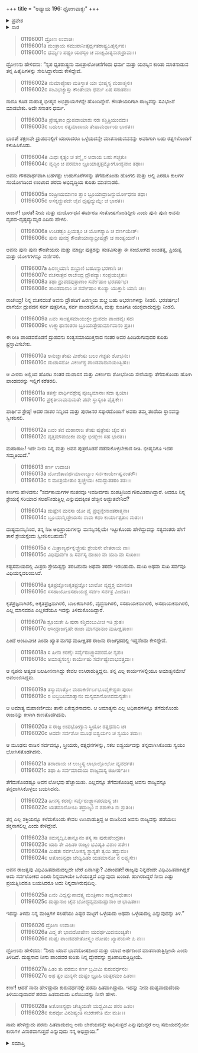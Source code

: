 +++
title = "ಅಧ್ಯಾಯ 196: ದ್ರೋಣವಾಕ್ಯಃ"
+++

<details><summary>ಪ್ರವೇಶ</summary>


।।   ಓಂ ಓಂ ನಮೋ ನಾರಾಯಣಾಯ।।   ಶ್ರೀ ವೇದವ್ಯಾಸಾಯ ನಮಃ ।।

ಶ್ರೀ ಕೃಷ್ಣದ್ವೈಪಾಯನ ವೇದವ್ಯಾಸ ವಿರಚಿತ  

**ಶ್ರೀ ಮಹಾಭಾರತ**

**ಆದಿ ಪರ್ವ**

**ವಿದುರಾಗಮನ ಪರ್ವ**

**ಅಧ್ಯಾಯ 196**

</details>


<details><summary>ಸಾರ</summary>

ಪಾಂಡವರನ್ನು ಕರೆತರಿಸಿಕೊಂಡು ಅವರು ತಮ್ಮ ತಂದೆಯ ಸ್ಥಾನವನ್ನು ಸ್ವೀಕರಿಸುವಂತೆ ಮಾಡಬೇಕೆಂದು ದ್ರೋಣನು ಹೇಳುವುದು (1-12). ಕರ್ಣನು ಭೀಷ್ಮ ಮತ್ತು ದ್ರೋಣರ ಸಲಹೆಯನ್ನು ಟೀಕಿಸಿ ನಿಂದಿಸುವುದು (13-25). ಕರ್ಣನ ಟೀಕೆಗೆ ದ್ರೋಣನ ಪ್ರತಿಕ್ರಿಯೆ (26-28).

</details>


> 01196001 ದ್ರೋಣ ಉವಾಚ।  
01196001a ಮಂತ್ರಾಯ ಸಮುಪಾನೀತೈರ್ಧೃತರಾಷ್ಟ್ರಹಿತೈರ್ನೃಪ।   
01196001c ಧರ್ಮ್ಯಂ ಪಥ್ಯಂ ಯಶಸ್ಯಂ ಚ ವಾಚ್ಯಮಿತ್ಯನುಶುಶ್ರುಮಃ।।

ದ್ರೋಣನು ಹೇಳಿದನು: “ನೃಪ ಧೃತರಾಷ್ಟ್ರನು ಮಂತ್ರಾಲೋಚನೆಗೆಂದು ಧರ್ಮ ಮತ್ತು ಯಶಸ್ಸಿನ ಕುರಿತು ಮಾತನಾಡುವ ತನ್ನ ಹಿತೈಷಿಗಳನ್ನು ಸೇರಿಸಿದ್ದಾನೆಂದು ಕೇಳಿದ್ದೇವೆ.

> 01196002a ಮಮಾಪ್ಯೇಷಾ ಮತಿಸ್ತಾತ ಯಾ ಭೀಷ್ಮಸ್ಯ ಮಹಾತ್ಮನಃ।  
01196002c ಸಂವಿಭಜ್ಯಾಸ್ತು ಕೌಂತೇಯಾ ಧರ್ಮ ಏಷ ಸನಾತನಃ।।

ನಾನೂ ಕೂಡ ಮಹಾತ್ಮ ಭೀಷ್ಮನ ಅಭಿಪ್ರಾಯಗಳನ್ನೇ ಹೊಂದಿದ್ದೇನೆ. ಕೌಂತೇಯರಿಗಾಗಿ ರಾಜ್ಯವನ್ನು ಸವಿಭಜನೆ ಮಾಡಬೇಕು. ಅದೇ ಸನಾತನ ಧರ್ಮ.

> 01196003a ಪ್ರೇಷ್ಯತಾಂ ದ್ರುಪದಾಯಾಶು ನರಃ ಕಶ್ಚಿತ್ಪ್ರಿಯಂವದಃ।  
01196003c ಬಹುಲಂ ರತ್ನಮಾದಾಯ ತೇಷಾಮರ್ಥಾಯ ಭಾರತ।।

ಭಾರತ! ತಕ್ಷಣವೇ ದ್ರುಪದನಲ್ಲಿಗೆ ಯಾರಾದರೂ ಒಳ್ಳೆಯದನ್ನೇ ಮಾತನಾಡುವವನನ್ನು ಅವರಿಗಾಗಿ ಬಹು ರತ್ನಗಳೊಂದಿಗೆ ಕಳುಹಿಸಿಕೊಡು.

> 01196004a ಮಿಥಃ ಕೃತ್ಯಂ ಚ ತಸ್ಮೈ ಸ ಆದಾಯ ಬಹು ಗಚ್ಛತು।  
01196004c ವೃದ್ಧಿಂ ಚ ಪರಮಾಂ ಬ್ರೂಯಾತ್ತತ್ಸಮ್ಯೋಗೋದ್ಭವಾಂ ತಥಾ।।

ಅವನು ಗೌರವಾರ್ಥವಾಗಿ ಬಹಳಷ್ಟು ಉಡುಗೊರೆಗಳನ್ನು ತೆಗೆದುಕೊಂಡು ಹೋಗಲಿ ಮತ್ತು ಅಲ್ಲಿ ಎರಡೂ ಕುಲಗಳ ಸಂಯೋಗದಿಂದ ಉಂಟಾದ ಪರಮ ಅಭಿವೃದ್ಧಿಯ ಕುರಿತು ಮಾತನಾಡಲಿ.

> 01196005a ಸಂಪ್ರೀಯಮಾಣಂ ತ್ವಾಂ ಬ್ರೂಯಾದ್ರಾಜನ್ದುರ್ಯೋಧನಂ ತಥಾ।  
01196005c ಅಸಕೃದ್ದ್ರುಪದೇ ಚೈವ ಧೃಷ್ಟದ್ಯುಮ್ನೇ ಚ ಭಾರತ।।

ರಾಜನ್! ಭಾರತ! ನೀನು ಮತ್ತು ದುರ್ಯೋಧನ ಈರ್ವರೂ ಸಂತೋಷಗೊಂಡಿದ್ದೀರಿ ಎಂದು ಪುನಃ ಪುನಃ ಅವನು ದೃಪದ-ದೃಷ್ಟದ್ಯುಮ್ನರ ಎದಿರು ಹೇಳಲಿ.

> 01196006a ಉಚಿತತ್ವಂ ಪ್ರಿಯತ್ವಂ ಚ ಯೋಗಸ್ಯಾಪಿ ಚ ವರ್ಣಯೇತ್।  
01196006c ಪುನಃ ಪುನಶ್ಚ ಕೌಂತೇಯಾನ್ಮಾದ್ರೀಪುತ್ರೌ ಚ ಸಾಂತ್ವಯನ್।।

ಅವನು ಪುನಃ ಪುನಃ ಕೌಂತೇಯರು ಮತ್ತು ಮಾದ್ರೀ ಪುತ್ರರನ್ನು ಸಂತವಿಸುತ್ತಾ ಈ ಸಂಯೋಗದ ಉಚಿತತ್ವ, ಪ್ರಿಯತ್ವ ಮತ್ತು ಯೋಗಗಳನ್ನೂ ವರ್ಣಿಸಲಿ.

> 01196007a ಹಿರಣ್ಮಯಾನಿ ಶುಭ್ರಾಣಿ ಬಹೂನ್ಯಾಭರಣಾನಿ ಚ।  
01196007c ವಚನಾತ್ತವ ರಾಜೇಂದ್ರ ದ್ರೌಪದ್ಯಾಃ ಸಂಪ್ರಯಚ್ಛತು।  
01196008a ತಥಾ ದ್ರುಪದಪುತ್ರಾಣಾಂ ಸರ್ವೇಷಾಂ ಭರತರ್ಷಭ।   
01196008c ಪಾಂಡವಾನಾಂ ಚ ಸರ್ವೇಷಾಂ ಕುಂತ್ಯಾ ಯುಕ್ತಾನಿ ಯಾನಿ ಚ।।

ರಾಜೇಂದ್ರ! ನಿನ್ನ ವಚನದಂತೆ ಅವನು ದ್ರೌಪದಿಗೆ ಹಿರಣ್ಮಯ ಶುಭ್ರ ಬಹು ಆಭರಣಗಳನ್ನು ನೀಡಲಿ. ಭರತರ್ಷಭ! ಹಾಗೆಯೇ ದ್ರುಪದನ ಸರ್ವ ಪುತ್ರರಿಗೂ, ಸರ್ವ ಪಾಂಡವರಿಗೂ, ಮತ್ತು ಕುಂತಿಗೂ ಯುಕ್ತವಾದುದ್ದನ್ನು ನೀಡಲಿ.

> 01196009a ಏವಂ ಸಾಂತ್ವಸಮಾಯುಕ್ತಂ ದ್ರುಪದಂ ಪಾಂಡವೈಃ ಸಹ।  
01196009c ಉಕ್ತ್ವಾಥಾನಂತರಂ ಬ್ರೂಯಾತ್ತೇಷಾಮಾಗಮನಂ ಪ್ರತಿ।।

ಈ ರೀತಿ ಪಾಂಡವರೊಡನೆ ದ್ರುಪದನು ಸಂತ್ವಸಮಾಯುಕ್ತನಾದ ನಂತರ ಅವರ ಹಿಂದಿರುಗುವುದರ ಕುರಿತು ಪ್ರಸ್ತಾವಿಸಬೇಕು.

> 01196010a ಅನುಜ್ಞಾತೇಷು ವೀರೇಷು ಬಲಂ ಗಚ್ಛತು ಶೋಭನಂ।  
01196010c ದುಃಶಾಸನೋ ವಿಕರ್ಣಶ್ಚ ಪಾಂಡವಾನಾನಯಂತ್ವಿಹ।।

ಆ ವೀರರು ಅಲ್ಲಿಂದ ಹೊರಟ ನಂತರ ದುಃಶಾಸನ ಮತ್ತು ವಿಕರ್ಣರು ಶೋಭನೀಯ ಸೇನೆಯನ್ನು ತೆಗೆದುಕೊಂಡು ಹೋಗಿ ಪಾಂಡವರನ್ನು ಇಲ್ಲಿಗೆ ಕರೆತರಲಿ.

> 01196011a ತತಸ್ತೇ ಪಾರ್ಥಿವಶ್ರೇಷ್ಠ ಪೂಜ್ಯಮಾನಾಃ ಸದಾ ತ್ವಯಾ।  
01196011c ಪ್ರಕೃತೀನಾಮನುಮತೇ ಪದೇ ಸ್ಥಾಸ್ಯಂತಿ ಪೈತೃಕೇ।।

ಪಾರ್ಥಿವ ಶ್ರೇಷ್ಠ! ಅದರ ನಂತರ ನಿನ್ನಿಂದ ಮತ್ತು ಪುರಜನರ ಸತ್ಕಾರದೊಂದಿಗೆ ಅವರು ತಮ್ಮ ತಂದೆಯ ಸ್ಥಾನವನ್ನು ಸ್ವೀಕರಿಸಲಿ.

> 01196012a ಏವಂ ತವ ಮಹಾರಾಜ ತೇಷು ಪುತ್ರೇಷು ಚೈವ ಹ।  
01196012c ವೃತ್ತಮೌಪಯಿಕಂ ಮನ್ಯೇ ಭೀಷ್ಮೇಣ ಸಹ ಭಾರತ।।

ಮಹಾರಾಜ! ಇದೇ ನೀನು ನಿನ್ನ ಮತ್ತು ಅವನ ಪುತ್ರರೊಡನೆ ನಡೆದುಕೊಳ್ಳಬೇಕಾದ ರೀತಿ. ಭೀಷ್ಮನಿಗೂ ಇದರ ಸಮ್ಮತಿಯಿದೆ.”

> 01196013 ಕರ್ಣ ಉವಾಚ।  
01196013a ಯೋಜಿತಾವರ್ಥಮಾನಾಭ್ಯಾಂ ಸರ್ವಕಾರ್ಯೇಷ್ವನಂತರೌ।  
01196013c ನ ಮಂತ್ರಯೇತಾಂ ತ್ವಚ್ಛ್ರೇಯಃ ಕಿಮದ್ಭುತತರಂ ತತಃ।।

ಕರ್ಣನು ಹೇಳಿದನು: “ಸರ್ವಕಾರ್ಯಗಳ ನಂತರವೂ ಇವರೀರ್ವರು ಸಂಪತ್ತಿನಿಂದ ಗೌರವಿತರಾಗಿದ್ದಾರೆ. ಆದರೂ ನಿನ್ನ ಶ್ರೇಯಕ್ಕೆ ಸರಿಯಾದ ಸಲಹೆನೀಡುತ್ತಿಲ್ಲ ಎನ್ನುವುದಕ್ಕಿಂತ ಹೆಚ್ಚಿನ ಅದ್ಭುತವೇನಿದೆ?

> 01196014a ದುಷ್ಟೇನ ಮನಸಾ ಯೋ ವೈ ಪ್ರಚ್ಛನ್ನೇನಾಂತರಾತ್ಮನಾ।  
01196014c ಬ್ರೂಯಾನ್ನಿಃಶ್ರೇಯಸಂ ನಾಮ ಕಥಂ ಕುರ್ಯಾತ್ಸತಾಂ ಮತಂ।।

ದುಷ್ಟಮನಸ್ಸಿನಿಂದ, ತನ್ನ ನಿಜ ಅಭಿಪ್ರಾಯಗಳನ್ನು ಮನಸ್ಸಿನಲ್ಲಿಯೇ ಇಟ್ಟುಕೊಂಡು ಹೇಳಿದ್ದುದನ್ನು ಸತ್ಯವಂತರು ಹೇಗೆ ತಾನೆ ಶ್ರೇಯಸ್ಸೆಂದು ಸ್ವೀಕರಿಸಬಹುದು?

> 01196015a ನ ಮಿತ್ರಾಣ್ಯರ್ಥಕೃಚ್ಛ್ರೇಷು ಶ್ರೇಯಸೇ ವೇತರಾಯ ವಾ।  
01196015c ವಿಧಿಪೂರ್ವಂ ಹಿ ಸರ್ವಸ್ಯ ದುಃಖಂ ವಾ ಯದಿ ವಾ ಸುಖಂ।।

ಕಷ್ಟಸಮಯದಲ್ಲಿ ಮಿತ್ರರು ಶ್ರೇಯಸ್ಸನ್ನು ತರಬಹುದು ಅಥವಾ ತರದೇ ಇರಬಹುದು. ದುಃಖ ಅಥವಾ ಸುಖ ಸರ್ವವೂ ವಿಧಿಯನ್ನವಲಂಬಿಸಿದೆ.

> 01196016a ಕೃತಪ್ರಜ್ಞೋಽಕೃತಪ್ರಜ್ಞೋ ಬಾಲೋ ವೃದ್ಧಶ್ಚ ಮಾನವಃ।  
01196016c ಸಸಹಾಯೋಽಸಹಾಯಶ್ಚ ಸರ್ವಂ ಸರ್ವತ್ರ ವಿಂದತಿ।।

ಕೃತಪ್ರಜ್ಞನಾಗಿರಲಿ, ಅಕೃತಪ್ರಜ್ಞನಾಗಿರಲಿ, ಬಾಲಕನಾಗಿರಲಿ, ವೃದ್ಧನಾಗಿರಲಿ, ಸಸಹಾಯಕನಾಗಿರಲಿ, ಅಸಹಾಯಕನಾಗಿರಲಿ, ಎಲ್ಲ ಮಾನವರೂ ಎಲ್ಲಕಡೆಯೂ ಇದನ್ನು ತಿಳಿದುಕೊಂಡಿದ್ದಾರೆ.

> 01196017a ಶ್ರೂಯತೇ ಹಿ ಪುರಾ ಕಶ್ಚಿದಂಬುವೀಚ ಇತಿ ಶ್ರುತಃ।  
01196017c ಆಸೀದ್ರಾಜಗೃಹೇ ರಾಜಾ ಮಾಗಧಾನಾಂ ಮಹೀಕ್ಷಿತಾಂ।।

ಹಿಂದೆ ಅಂಬುವೀಚ ಎಂದು ಖ್ಯಾತ ಮಗಧ ಮಹೀಕ್ಷಿತರ ರಾಜನು ರಾಜಗೃಹದಲ್ಲಿ ಇದ್ದನೆಂದು ಕೇಳಿದ್ದೇವೆ.

> 01196018a ಸ ಹೀನಃ ಕರಣೈಃ ಸರ್ವೈರುಚ್ಛ್ವಾಸಪರಮೋ ನೃಪಃ।  
01196018c ಅಮಾತ್ಯಸಂಸ್ಥಃ ಕಾರ್ಯೇಷು ಸರ್ವೇಷ್ವೇವಾಭವತ್ತದಾ।।

ಆ ನೃಪನು ಅತ್ಯಂತ ಬಲಹೀನನಾಗಿದ್ದು ಕೇವಲ ಉಸಿರಾಡುತ್ತಿದ್ದನು. ತನ್ನ ಎಲ್ಲ ಕಾರ್ಯಗಳಲ್ಲಿಯೂ ಅಮಾತ್ಯನಮೇಲೆ ಅವಲಂಬಿಸಿದ್ದನು.

> 01196019a ತಸ್ಯಾಮಾತ್ಯೋ ಮಹಾಕರ್ಣಿರ್ಬಭೂವೈಕೇಶ್ವರಃ ಪುರಾ।  
01196019c ಸ ಲಬ್ಧಬಲಮಾತ್ಮಾನಂ ಮನ್ಯಮಾನೋಽವಮನ್ಯತೇ।।

ಆ ಅಮಾತ್ಯ ಮಹಾಕರ್ಣಿಯು ತಾನೇ ಏಕೇಶ್ವರನಾದನು. ಆ ಅಮಾತ್ಯನು ಎಲ್ಲ ಅಧಿಕಾರಗಳನ್ನೂ ತೆಗೆದುಕೊಂಡು ರಾಜನನ್ನು ಕೀಳಾಗಿ ಕಾಣತೊಡಗಿದನು.

> 01196020a ಸ ರಾಜ್ಞ ಉಪಭೋಗ್ಯಾನಿ ಸ್ತ್ರಿಯೋ ರತ್ನಧನಾನಿ ಚ।  
01196020c ಆದದೇ ಸರ್ವಶೋ ಮೂಢ ಐಶ್ವರ್ಯಂ ಚ ಸ್ವಯಂ ತದಾ।।

ಆ ಮೂಢನು ರಾಜನ ಸರ್ವವನ್ನೂ, ಸ್ತ್ರೀಯರು, ರತ್ನಧನಗಳನ್ನು, ಸಕಲ ಐಶ್ವರ್ಯವನ್ನು ತನ್ನದಾಗಿಸಿಕೊಂಡು ಸ್ವಯಂ ಭೋಗಿಸತೊಡಗಿದನು.

> 01196021a ತದಾದಾಯ ಚ ಲುಬ್ಧಸ್ಯ ಲಾಭಾಲ್ಲೋಭೋ ವ್ಯವರ್ಧತ।  
01196021c ತಥಾ ಹಿ ಸರ್ವಮಾದಾಯ ರಾಜ್ಯಮಸ್ಯ ಜಿಹೀರ್ಷತಿ।।

ತೆಗೆದುಕೊಂಡಷ್ಟೂ ಅವನ ಲೋಭವು ಹೆಚ್ಚಾಯಿತು. ಎಲ್ಲವನ್ನೂ ತೆಗೆದುಕೊಂಡಿದ್ದ ಅವನು ರಾಜ್ಯವನ್ನೂ ತನ್ನದಾಗಿಸಿಕೊಳ್ಳಲು ಬಯಸಿದನು.

> 01196022a ಹೀನಸ್ಯ ಕರಣೈಃ ಸರ್ವೈರುಚ್ಛ್ವಾಸಪರಮಸ್ಯ ಚ।  
01196022c ಯತಮಾನೋಽಪಿ ತದ್ರಾಜ್ಯಂ ನ ಶಶಾಕೇತಿ ನಃ ಶ್ರುತಂ।।

ತನ್ನ ಎಲ್ಲ ಶಕ್ತಿಯನ್ನೂ ಕಳೆದುಕೊಂಡು ಕೇವಲ ಉಸಿರಾಡುತ್ತಿದ್ದ ಆ ರಾಜನಿಂದ ಅವನು ರಾಜ್ಯವನ್ನು ಪಡೆಯಲು ಶಕ್ತನಾಗಲಿಲ್ಲ ಎಂದು ಕೇಳಿದ್ದೇವೆ.

> 01196023a ಕಿಮನ್ಯದ್ವಿಹಿತಾನ್ನೂನಂ ತಸ್ಯ ಸಾ ಪುರುಷೇಂದ್ರತಾ।  
01196023c ಯದಿ ತೇ ವಿಹಿತಂ ರಾಜ್ಯಂ ಭವಿಷ್ಯತಿ ವಿಶಾಂ ಪತೇ।।  
01196024a ಮಿಷತಃ ಸರ್ವಲೋಕಸ್ಯ ಸ್ಥಾಸ್ಯತೇ ತ್ವಯಿ ತದ್ಧ್ರುವಂ।  
01196024c ಅತೋಽನ್ಯಥಾ ಚೇದ್ವಿಹಿತಂ ಯತಮಾನೋ ನ ಲಪ್ಸ್ಯಸೇ।।

ಅವನ ರಾಜತ್ವವು ವಿಧಿವಿಹಿತವಾದುದಲ್ಲದೇ ಬೇರೆ ಏನಾಗಿತ್ತು? ವಿಶಾಂಪತೇ! ರಾಜ್ಯವು ನಿನ್ನದೆಂದೇ ವಿಧಿವಿಹಿತವಾಗಿದ್ದರೆ ಅದು ಸರ್ವಲೋಕದ ಎದಿರು ನಿನ್ನದಾಗಿಯೇ ಒಳಿಯುತ್ತದೆ ಎನ್ನುವುದು ಖಂಡಿತ. ಹಾಗಿರದಿದ್ದರೆ ನೀನು ಎಷ್ಟು ಪ್ರಯತ್ನಿಸಿದರೂ ಬಯಸಿದರೂ ಅದು ನಿನ್ನದಾಗಿರುವುದಿಲ್ಲ.

> 01196025a ಏವಂ ವಿದ್ವನ್ನುಪಾದತ್ಸ್ವ ಮಂತ್ರಿಣಾಂ ಸಾಧ್ವಸಾಧುತಾಂ।  
01196025c ದುಷ್ಟಾನಾಂ ಚೈವ ಬೋದ್ಧವ್ಯಮದುಷ್ಟಾನಾಂ ಚ ಭಾಷಿತಂ।।

ಇದನ್ನು ತಿಳಿದು ನಿನ್ನ ಮಂತ್ರಿಗಳ ಸಲಹೆಯು ಎಷ್ಟರ ಮಟ್ಟಿಗೆ ಒಳ್ಳೆಯದು ಅಥವಾ ಒಳ್ಳೆಯದಲ್ಲ ಎನ್ನುವುದನ್ನು ತಿಳಿ.”

> 01196026 ದ್ರೋಣ ಉವಾಚ।  
01196026a ವಿದ್ಮ ತೇ ಭಾವದೋಷೇಣ ಯದರ್ಥಮಿದಮುಚ್ಯತೇ।  
01196026c ದುಷ್ಟಃ ಪಾಂಡವಹೇತೋಸ್ತ್ವಂ ದೋಷಂ ಖ್ಯಾಪಯಸೇ ಹಿ ನಃ।।

ದ್ರೋಣನು ಹೇಳಿದನು: “ನೀನು ಯಾವ ಭಾವದೋಷದಿಂದ ಮತ್ತು ಯಾವ ಅರ್ಥದಿಂದ ಮಾತನಾಡುತ್ತಿದ್ದೀಯೆ ಎಂದು ತಿಳಿದಿದೆ. ದುಷ್ಟನಾದ ನೀನು ಪಾಂಡವರ ಕುರಿತು ನಿನ್ನ ದ್ವೇಶವನ್ನು ಪ್ರತಿಪಾದಿಸುತ್ತಿದ್ದೀಯೆ.

> 01196027a ಹಿತಂ ತು ಪರಮಂ ಕರ್ಣ ಬ್ರವೀಮಿ ಕುರುವರ್ಧನಂ।  
01196027c ಅಥ ತ್ವಂ ಮನ್ಯಸೇ ದುಷ್ಟಂ ಬ್ರೂಹಿ ಯತ್ಪರಮಂ ಹಿತಂ।।

ಕರ್ಣ! ಆದರೆ ನಾನು ಹೇಳಿದ್ದುದು ಕುರುವರ್ಧನಕ್ಕೇ ಪರಮ ಹಿತವಾಗಿದ್ದುದು. ಇದನ್ನು ನೀನು ದುಷ್ಟವಾದುದೆಂದು ತಿಳಿಯುವುದಾದರೆ ಪರಮ ಹಿತವಾದುದು ಏನೆಂಬುದನ್ನು ನೀನೇ ಹೇಳು.

> 01196028a ಅತೋಽನ್ಯಥಾ ಚೇತ್ಕ್ರಿಯತೇ ಯದ್ಬ್ರವೀಮಿ ಪರಂ ಹಿತಂ।  
01196028c ಕುರವೋ ವಿನಶಿಷ್ಯಂತಿ ನಚಿರೇಣೇತಿ ಮೇ ಮತಿಃ।।

ನಾನು ಹೇಳಿದ್ದುದು ಪರಮ ಹಿತವಾದುದಲ್ಲ ಅದು ಬೇರೆಯದನ್ನೇ ಸಾಧಿಸುತ್ತದೆ ಎನ್ನುವುದಿದ್ದರೆ ಅಲ್ಪ ಸಮಯದಲ್ಲಿಯೇ ಕುರುಗಳ ವಿನಾಶವಾಗುತ್ತದೆ ಎನ್ನುವುದು ನನ್ನ ಅಭಿಪ್ರಾಯ.”



<details><summary>ಸಮಾಪ್ತಿ</summary>


ಇತಿ ಶ್ರೀ ಮಹಾಭಾರತೇ ಆದಿಪರ್ವಣಿ ವಿದುರಾಗಮನಪರ್ವಣಿ ದ್ರೋಣವಾಕ್ಯೇ ಷಣ್ಣಾವತ್ಯಧಿಕಶತತಮೋಽಧ್ಯಾಯ:।।  
ಇದು ಶ್ರೀ ಮಹಾಭಾರತದಲ್ಲಿ ಆದಿಪರ್ವದಲ್ಲಿ ವಿದುರಾಗಮನಪರ್ವದಲ್ಲಿ ದ್ರೋಣವಾಕ್ಯದಲ್ಲಿ ನೂರಾತೊಂಭತ್ತಾರನೆಯ ಅಧ್ಯಾಯವು.



</details>

